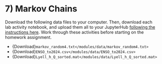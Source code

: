 # 7) Markov Chains


Download the following data files to your computer. Then, download each lab activity notebook, and upload them all to your JupyterHub [following the instructions here](/resources/b-learning-jupyter.md). Work through these activities before starting on the homework assignment.

* {Download}`markov_random4.txt</modules/data/markov_random4.txt>`
* {Download}`ENSO_to2024.csv</modules/data/ENSO_to2024.csv>`
* {Download}`Lyell_h_Q_sorted.mat</modules/data/Lyell_h_Q_sorted.mat>`

